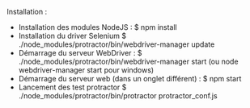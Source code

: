Installation :
* Installation des modules NodeJS :
    $ npm install
* Installation du driver Selenium
    $ ./node_modules/protractor/bin/webdriver-manager update
* Démarrage du serveur WebDriver :
    $ ./node_modules/protractor/bin/webdriver-manager start (ou node webdriver-manager start pour windows)
* Démarrage du serveur web (dans un onglet différent) :
    $ npm start
* Lancement des test protractor
    $ ./node_modules/protractor/bin/protractor protractor_conf.js
